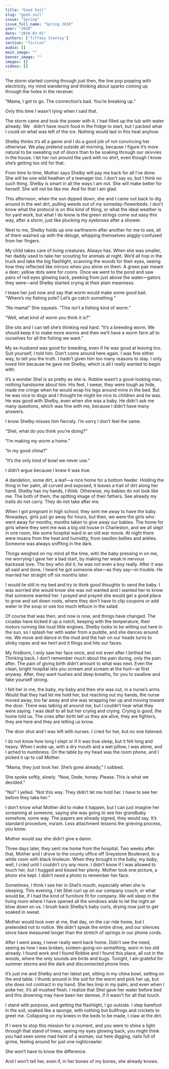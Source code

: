 ```yaml
---
title: "Good Soil"
slug: "good-soil"
issue: "Spring"
issue_full_name: "Spring 2010"
year: "2010"
date: "2010-03-01"
authors: ['Tiffany Stanley']
section: "fiction"
audio: []
main_image: ""
banner_image: ""
images: []
videos: []
---
```

The storm started coming through just then, the line pop popping with electricity, my mind wandering and thinking about sparks coming up through the holes in the receiver.  

 “Mama, I got to go. The connection’s bad. You’re breaking up.”

 Only this time I wasn’t lying when I said that.

 The storm came and took the power with it. I had filled up the tub with water already. We   didn’t have much food in the fridge to start, but I packed what I could on what was left of the ice. Nothing would last in this heat anyhow.

 Shelby thinks it’s all a game and I do a good job of not convincing her otherwise. We play pretend outside all morning, because I figure it’s more natural to be sweating out of doors than to be soaking through our skivvies in the house. I let her run around the yard with no shirt, even though I know she’s getting too old for that.

 From time to time, Mother says Shelby will pay me back for all I’ve done. She will be one wild heathen of a teenager too. I don’t say so, but I think no such thing. Shelby is smart in all the ways I am not. She will make better for herself. She will not be like me. And for that I am glad.

 This afternoon, when the sun dipped down, she and I came out back to dig around in the wet dirt, pulling weeds out of my someday-flowerbeds. I don’t know what the protocol is on this kind of thing, or what the ideal weather is for yard work, but what I do know is the green strings come out easy this way, after a storm, just like plucking my eyebrows after a shower.

 Next to me, Shelby holds up one earthworm after another for me to see, all of them washed up with the deluge, whipping themselves wiggly-confused from her fingers.

 My child takes care of living creatures. Always has. When she was smaller, her daddy used to take her scouting for animals at night. We’d all hop in the truck and take the big flashlight, scanning the woods for their eyes, seeing how they reflected like mirrors when you shine on them. A green pair meant a deer; yellow dots were for coons. Once we went to the pond and saw pairs of red eyes glowing back, peeking from just above the water—gators they were—and Shelby started crying at their plain meanness.

 I tease her just now and say that worm would make some good bait. “Where’s my fishing pole? Let’s go catch something.”

 “No mama!” She squeals. “This isn’t a fishing kind of worm.”

 “Well, what kind of worm you think it is?”  

 She sits and I can tell she’s thinking real hard. “It’s a breeding worm. We should keep it to make more worms and then we’ll have a worm farm all to ourselves for all the fishing we want.”

 My ex-husband was good for breeding, even if he was good at leaving too. Suit yourself, I told him. Don’t come around here again. I was fine either way, to tell you the truth. I hadn’t given him too many reasons to stay. I only loved him because he gave me Shelby, which is all I really wanted to begin with.

 It’s a wonder Shel is as pretty as she is. Robbie wasn’t a good-looking man, nothing handsome about him. His feet, I swear, they were tough as hide, made me cringe when he would wrap his legs around mine in the bed. But he was nice to dogs and I thought he might be nice to children and he was. He was good with Shelby, even when she was a baby. He didn’t ask me many questions, which was fine with me, because I didn’t have many answers.

 I know Shelby misses him fiercely. I’m sorry I don’t feel the same.

 “Shel, what do you think you’re doing?”

 “I’m making my worm a home.”

 “In my good china?”

 “It’s the only kind of bowl we never use.”

 I didn’t argue because I knew it was true.

 A dandelion, some dirt, a leaf—a nice home for a bottom feeder. Holding the thing in her palm, all curved and exposed, it leaves a trail of dirt along her hand. Shelby has my hands, I think. Otherwise, my babies do not look like me. The both of them, the spitting image of their fathers. See already my traits do not carry. They do not take after me.

 When I got pregnant in high school, they sent me away to have the baby. Nowadays, girls just go away for hours, but then, we were the girls who went away for months, months taken to give away our babies. The home for girls where they sent me was a big old house in Charleston, and we all slept in one room, like some hospital ward in an old war movie. At night there were moans from the heat and humidity, from swollen bellies and ankles. Someone was always sniffling in the dark.

 Things weighed on my mind all the time, with the baby pressing in on me, me worrying I gave her a bad start, by making her weak in nervous backseat love. The boy who did it, he was not even a boy really. After it was all said and done, I heard he got someone else—as they say—in trouble. He married her straight off six months later.

 I would lie still in my bed and try to think good thoughts to send the baby. I was worried she would know she was not wanted and I wanted her to know that someone wanted her. I prayed and prayed she would get a good place to grow and set down roots, where they don’t have to clip coupons or add water to the soup or use too much lettuce in the salad.

 Of course that was then, and now is now, and things have changed. The cicadas have kicked it up a notch, keeping with the temperature, their motors running like loud little engines. Shelby looks to be wilting out here in the sun, so I splash her with water from a puddle, and she dances around me. We move and dance in the mud and the hair on our heads turns to slinky ropes and we twirl and it flings and hits our faces.

 My firstborn, I only saw her face once, and not even after I birthed her. Thinking back, I don’t remember much about the pain during, only the pain after. The pain of giving birth didn’t amount to what was next. Even the clean, bright hospital lets you scream and scream at the hurt—at first anyway. After, they want hushes and deep breaths, for you to swallow and fake yourself strong.

 I felt her in me, the baby, *my* baby and then she was out, in a nurse’s arms. Would that they had let me hold her, but reaching out my hands, the nurse moved away, too far away and she was wrapping her up and moving toward the door. There was talking all around me, but I couldn’t hear what they were saying. I was deaf to all but her crying and crying. Crying is good, the home told us. The cries after birth tell us they are alive, they are fighters, they are here and they are letting us know.

 The door shut and I was left with nurses. I cried for her, but no one listened.

 I do not know how long I slept or if it was true sleep, but it felt long and heavy. When I woke up, with a dry mouth and a wet pillow, I was alone, and I ached to numbness. On the table by my head was the room phone, and I picked it up to call Mother.  

 “Mama, they just took her. She’s gone already,” I sobbed.

 She spoke softly, slowly. “Now, Dede, honey. Please. This is what we decided.”

 “No!” I yelled. “Not this way. They didn’t let me hold her. I have to see her before they take her.”

 I don’t know what Mother did to make it happen, but I can just imagine her screaming at someone, saying she was going to see her grandbaby somehow, some way. The papers are already signed, they would say. It’s standard procedure, ma’am. Less attachment lessens the grieving process, you know.

 Mother would say she didn’t give a damn.

 Three days later, they sent me home from the hospital. Two weeks after that, Mother and I drove to the county office off Greystone Boulevard, to a white room with black linoleum. When they brought in the baby, my *baby*, well, I cried until I couldn’t cry any more. I didn’t know if I was allowed to touch her, but I hugged and kissed her plenty. Mother took one picture, a photo she kept. I didn’t need a photo to remember her face.

 Sometimes, I think I see her in Shel’s mouth, especially when she is sleeping. This evening, I let Shel curl up on our company couch, or what would be, if I had the kind of furniture fit for company. We will sleep in the living room where I have opened all the windows wide to let the night air blow down on us. I brush back Shelby’s baby curls, drying now just to get soaked in sweat.

 Mother would look over at me, that day, on the car ride home, but I pretended not to notice. We didn’t speak the entire drive, and our silences since have measured longer than the stretch of springs in our phone cords.

 After I went away, I never really went back home. Didn’t see the need, seeing as how I was broken, sixteen-going-on-something, worn in too old already. I found work and I found Robbie and I found this place, all out in the woods, where the only sounds are birds and bugs. Tonight, I am grateful for summer storms and the dark and disconnected phone lines.

 It’s just me and Shelby and her latest pet, sitting in my china bowl, setting on the end table. I thumb around in the soil for the worm and pick her up, but she does not contract in my hand. She lies limp in my palm, and even when I poke her, it’s all mushed flesh. I realize that Shel gave her water before bed and this drowning may have been her demise, if it wasn’t for all that touch.

 I stand with purpose, and getting the flashlight, I go outside. I step barefoot in the soil, soaked like a sponge, with nothing but bullfrogs and crickets to greet me. Collapsing on my knees in the beds to be made, I claw at the dirt.

 If I were to stop this mission for a moment, and you were to shine a light through that stand of trees, seeing my eyes glowing back, you might think you had seen some mad haint of a woman, out here digging, nails full of grime, feeling around for just one nightcrawler.

 She won’t have to know the difference.

 And I won’t tell her, even if, in her bones of my bones, she already knows.

